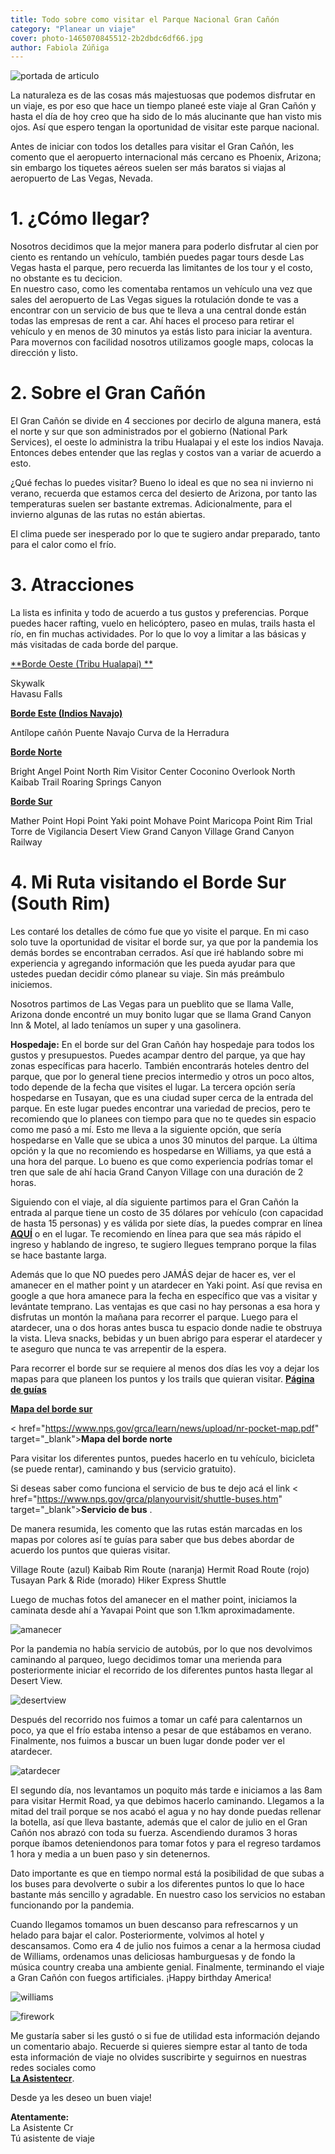 ```yaml
---
title: Todo sobre como visitar el Parque Nacional Gran Cañón
category: "Planear un viaje"
cover: photo-1465070845512-2b2dbdc6df66.jpg
author: Fabiola Zúñiga
---
```

![portada de articulo](./photo-1465070845512-2b2dbdc6df66.jpg)

La naturaleza es de las cosas más majestuosas que podemos disfrutar en un viaje, es por eso que hace un tiempo planeé este viaje al Gran Cañón y hasta el día de hoy creo que ha sido de lo más alucinante que han visto mis ojos. Así que espero tengan la oportunidad de visitar este parque nacional. 

Antes de iniciar con todos los detalles para visitar el Gran Cañón, les comento que el aeropuerto internacional más cercano es Phoenix, Arizona; sin embargo los tiquetes aéreos suelen ser más baratos si viajas al aeropuerto de Las Vegas, Nevada. 

# 1. ¿Cómo llegar? 
Nosotros decidimos que la mejor manera para poderlo disfrutar al cien por ciento es rentando un vehículo, también puedes pagar tours desde Las Vegas hasta el parque, pero recuerda las limitantes de los tour y el costo, no obstante es tu decicion.  
En nuestro caso, como les comentaba rentamos un vehículo una vez que sales del aeropuerto de Las Vegas sigues la rotulación donde te vas a encontrar con un servicio de bus que te lleva a una central donde están todas las empresas de rent a car. Ahí haces el proceso para retirar el vehículo y en menos de 30 minutos ya estás listo para iniciar la aventura. Para movernos con facilidad nosotros utilizamos google maps, colocas la dirección y listo. 

# 2. Sobre el Gran Cañón

El Gran Cañón se divide en 4 secciones por decirlo de alguna manera, está el norte y sur que son administrados por el gobierno (National Park Services), el oeste lo administra la tribu Hualapai y el este los indios Navaja. Entonces debes entender que las reglas y costos van a variar de acuerdo a esto.

¿Qué fechas lo puedes visitar? Bueno lo ideal es que no sea ni invierno ni verano, recuerda que estamos cerca del desierto de Arizona, por tanto las temperaturas suelen ser bastante extremas. Adicionalmente, para el  invierno algunas de las rutas no están abiertas.

El clima puede ser inesperado por lo que te sugiero andar preparado, tanto para el calor como el frío.

# 3. Atracciones 

La lista es infinita y todo de acuerdo a tus gustos y preferencias. Porque puedes hacer rafting, vuelo en helicóptero, paseo en mulas, trails hasta el río,  en fin muchas actividades. Por lo que lo voy a limitar a las básicas y más visitadas  de cada borde del parque.

<a href="https://grandcanyonwest.com/" target="_blank">**Borde Oeste (Tribu Hualapai) **</a>

Skywalk  
Havasu Falls

<a href="https://navajonationparks.org/guided-tour-operators/antelope-canyon-tour-operators/" target="_blank">**Borde Este (Indios Navajo)**</a>

Antílope cañón
Puente Navajo
Curva de la Herradura

<a href="https://www.nps.gov/grca/planyourvisit/basicinfo.htm#CP_JUMP_2627738" target="_blank">**Borde Norte**</a>

Bright Angel Point
North Rim Visitor Center
Coconino Overlook
North Kaibab Trail
Roaring Springs Canyon

<a href="https://www.nps.gov/grca/planyourvisit/basicinfo.htm#CP_JUMP_2627738" target="_blank">**Borde Sur**</a>

Mather Point
Hopi Point
Yaki point
Mohave Point
Maricopa Point
Rim Trial
Torre de Vigilancia Desert View
Grand Canyon Village
Grand Canyon Railway

# 4. Mi Ruta visitando el Borde Sur (South Rim)

Les contaré los detalles de cómo fue que yo visite el parque. En mi caso solo tuve la oportunidad de visitar el borde sur, ya que por la pandemia los demás bordes se encontraban cerrados.  Así que iré hablando sobre mi experiencia y agregando información que les pueda ayudar para que ustedes puedan decidir cómo planear su viaje. Sin más preámbulo iniciemos.

Nosotros partimos de Las Vegas para un pueblito que se llama Valle, Arizona donde encontré un muy bonito lugar que se llama Grand Canyon Inn & Motel, al lado teníamos un super y una gasolinera. 

**Hospedaje:** En el borde sur del Gran Cañón hay hospedaje para todos los gustos y presupuestos. Puedes acampar dentro del parque, ya que hay zonas específicas para hacerlo. También encontrarás hoteles dentro del parque, que por lo general tiene precios intermedio y otros un poco altos, todo depende de la fecha que visites el lugar. La tercera opción sería hospedarse en Tusayan, que es una ciudad super cerca de la entrada del parque. En este lugar puedes encontrar una variedad de precios, pero te recomiendo que lo planees con tiempo para que no te quedes sin espacio como me pasó a mí. Esto me lleva a la siguiente opción, que sería hospedarse en Valle que se ubica a unos 30 minutos del parque. La última opción y la que no recomiendo es hospedarse en Williams, ya que está a una hora del parque. Lo bueno es que como experiencia podrías tomar el tren que sale de ahí hacia Grand Canyon Village con una duración de 2 horas. 

Siguiendo con el viaje, al día siguiente partimos para el Gran Cañón la entrada al parque tiene un costo de 35 dólares por vehículo (con capacidad de hasta 15 personas) y es válida por siete días, la puedes comprar en línea  <a href="https://www.recreation.gov/sitepass/74282. " target="_blank">**AQUÍ**</a> o en el lugar.  Te recomiendo en línea para que sea más rápido el ingreso y hablando de ingreso, te sugiero llegues temprano porque la filas se hace bastante larga.

Además que lo que NO puedes pero JAMÁS dejar de hacer es, ver el amanecer en el mather point y un atardecer en Yaki point. Así que revisa en google a que hora amanece para la fecha en específico que vas a visitar y levántate temprano. Las ventajas es que casi no hay personas a esa hora y disfrutas un montón la mañana para recorrer el parque. Luego para el atardecer, una o dos horas antes busca tu espacio donde nadie te obstruya la vista. Lleva snacks, bebidas y un buen abrigo para esperar el atardecer y te aseguro que nunca te vas arrepentir de la espera.

Para recorrer el borde sur se requiere al menos dos días les voy a dejar los mapas para que planeen los puntos y los trails que quieran visitar. <a href="https://www.nps.gov/grca/learn/news/newspaper.htm#CP_JUMP_839064" target="_blank">**Página de guías**</a>  

<a href="https://www.nps.gov/grca/learn/news/upload/sr-pocket-map.pdf" target="_blank">**Mapa del borde sur**</a>  

< href="https://www.nps.gov/grca/learn/news/upload/nr-pocket-map.pdf" target="_blank">**Mapa del borde norte**</a>


Para visitar los diferentes puntos, puedes hacerlo en tu vehículo, bicicleta (se puede rentar), caminando y bus (servicio gratuito).

Si deseas saber como funciona el servicio de bus te dejo acá el link < href="https://www.nps.gov/grca/planyourvisit/shuttle-buses.htm" target="_blank">**Servicio de bus**</a> .

De manera resumida, les comento que las rutas están marcadas en los mapas por colores así te guías para saber que bus debes abordar de acuerdo los puntos que quieras visitar. 

Village Route (azul) 
Kaibab Rim Route (naranja)
Hermit Road Route (rojo) 
Tusayan Park & Ride (morado)
Hiker Express Shuttle

Luego de muchas fotos del amanecer en el mather point, iniciamos la caminata desde ahí a Yavapai Point que son 1.1km aproximadamente.

![amanecer](./photo-1465070845512-2b2dbdc6df67.jpg)

Por la pandemia no había servicio de autobús, por lo que nos devolvimos caminando al parqueo, luego decidimos tomar una merienda para posteriormente iniciar el recorrido de los diferentes puntos hasta llegar al Desert View.

![desertview](./photo-1465070845512-2b2dbdc6df68.jpg)

Después del recorrido nos fuimos a tomar un café para calentarnos un poco, ya que el frío estaba intenso a pesar de que estábamos en verano. Finalmente, nos fuimos a buscar un buen lugar donde poder ver el atardecer.

![atardecer](./photo-1465070845512-2b2dbdc6df69.jpg)

El segundo día, nos levantamos un poquito más tarde e iniciamos a las 8am para  visitar Hermit Road, ya que debimos hacerlo caminando. Llegamos a la mitad del trail porque se nos acabó el agua y no hay donde puedas rellenar la botella, así que lleva bastante, además que el calor de julio en el Gran Cañón nos abrazó con toda su fuerza. Ascendiendo duramos 3 horas porque íbamos deteniendonos para tomar fotos y para el regreso tardamos 1 hora y media a un buen paso y sin detenernos. 

Dato importante es que en tiempo normal está la posibilidad de que subas a los buses para devolverte o subir a los diferentes puntos lo que lo hace bastante más sencillo y agradable. En nuestro caso los servicios no estaban funcionando por la pandemia.

Cuando llegamos tomamos un buen descanso para refrescarnos y un helado para bajar el calor. Posteriormente, volvimos al hotel y descansamos. Como era 4 de julio nos fuimos a cenar a la hermosa ciudad de Williams, ordenamos unas deliciosas hamburguesas y de fondo la música country creaba una ambiente genial. Finalmente, terminando el viaje a Gran Cañón con fuegos artificiales. ¡Happy birthday America! 

![williams](./photo-1465070845512-2b2dbdc6df70.jpg)

![firework](./photo-1465070845512-2b2dbdc6df71.jpg)

Me gustaría saber si les gustó o si fue de utilidad esta información dejando un comentario abajo. Recuerde si quieres siempre estar al tanto de toda esta información de viaje no olvides suscribirte y seguirnos en nuestras redes sociales como  <a href="https://www.facebook.com/laasistentecr/" target="_blank"> </br>**La Asistentecr**</a>.


Desde ya les deseo un buen viaje!

**Atentamente:**
</br>
La Asistente Cr 
</br>
Tú asistente de viaje



